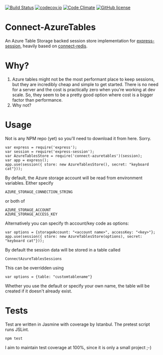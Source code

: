 [![Build Status](https://travis-ci.org/mike-goodwin/connect-azuretables.svg?branch=master)](https://travis-ci.org/mike-goodwin/connect-azuretables) [![codecov.io](http://codecov.io/github/mike-goodwin/connect-azuretables/coverage.svg?branch=master)](http://codecov.io/github/mike-goodwin/connect-azuretables?branch=master) [![Code Climate](https://codeclimate.com/github/mike-goodwin/connect-azuretables/badges/gpa.svg)](https://codeclimate.com/github/mike-goodwin/connect-azuretables) [![GitHub license](https://img.shields.io/github/license/mike-goodwin/connect-azuretables.svg)](LICENSE.txt)

Connect-AzureTables
===================

An Azure Table Storage backed session store implementation for [express-session](https://github.com/expressjs/session#session-store-implementation), heavily based on [connect-redis](https://www.npmjs.com/package/connect-redis).

Why?
====

1. Azure tables might not be the most performant place to keep sessions, but they are incredibly cheap and simple to get started. There is no need for a server and the cost is practically zero when you're working at dev scale. So, they seem to be a pretty good option where cost is a bigger factor than performance.
2. Why not?

Usage
=====

Not is any NPM repo (yet) so you'll need to download it from here. Sorry.

    var express = require('express');
    var session = require('express-session');
    var AzureTablesStore = require('connect-azuretables')(session);
    var app = express();
    app.use(session({ store: new AzureTablesStore(), secret: "keyboard cat"}));

By default, the Azure storage account will be read from environment variables. Either specify 

    AZURE_STORAGE_CONNECTION_STRING
    
or both of

    AZURE_STORAGE_ACCOUNT
    AZURE_STORAGE_ACCESS_KEY
    
Alternatively you can specify th account/key code as options:

    var options = {storageAccount: "<account name>", accessKey: "<key>"};
    app.use(session({ store: new AzureTablesStore(options), secret: "keyboard cat"}));
  
By default the session data will be stored in a table called

    ConnectAzureTablesSessions
    
This can be overridden using 

    var options = {table: "customtablename"}
  
Whether you use the default or specify your own name, the table will be created if it doesn't already exist.

Tests
=====

Test are written in Jasmine with coverage by Istanbul. The pretest script runs JSLint.

    npm test
    
I aim to maintain test coverage at 100%, since it is only a small project ;-)
